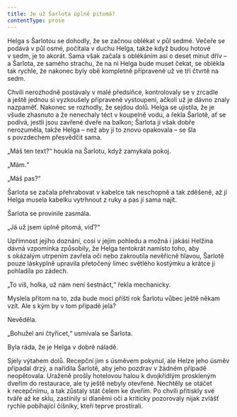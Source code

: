 ```yaml
---
title: Je už Šarlota úplně pitomá?
contentType: prose
---
```


Helga s Šarlotou se dohodly, že se začnou oblékat v půl sedmé. Večeře se podává v půl osmé, počítala v duchu Helga, takže když budou hotové v sedm, je to akorát. Sama však začala s oblékáním asi o deset minut dřív – a Šarlota, ze samého strachu, že na ni Helga bude muset čekat, se oblékla tak rychle, že nakonec byly obě kompletně připravené už ve tři čtvrtě na sedm.

  

Chvíli nerozhodně postávaly v malé předsíňce, kontrolovaly se v zrcadle a ještě jednou si vyzkoušely připravené vystoupení, ačkoli už je dávno znaly nazpaměť. Nakonec se rozhodly, že sejdou dolů. Helga se ujistila, že je všude zhasnuto a že nenechaly téct v koupelně vodu, a řekla Šarlotě, ať se podívá, jestli jsou zavřené dveře na balkon; Šarlota jí však dobře nerozuměla, takže Helga – než aby jí to znovu opakovala – se šla s povzdechem přesvědčit sama.

„Máš ten text?“ houkla na Šarlotu, když zamykala pokoj.

„Mám.“

„Máš pas?“

Šarlota se začala přehrabovat v kabelce tak neschopně a tak zděšeně, až jí Helga musela kabelku vytrhnout z ruky a pas jí sama najít.

Šarlota se provinile zasmála.

„Já už jsem úplně pitomá, viď?“

Upřímnost jejího doznání, cosi v jejím pohledu a možná i jakási Helžina dávná vzpomínka způsobily, že Helga tentokrát namísto toho, aby s okázalým utrpením zavřela oči nebo zakroutila nevěřícně hlavou, Šarlotě pouze láskyplně upravila přetočený límec světlého kostýmku a krátce ji pohladila po zádech.

„To víš, holka, už nám není šestnáct,“ řekla mechanicky.

Myslela přitom na to, zda bude moci příští rok Šarlotu vůbec ještě někam vzít. Ale s kým by v tom případě jela?

Nevěděla.

„Bohužel ani čtyřicet,“ usmívala se Šarlota.

Byla ráda, že je Helga v dobré náladě.

Sjely výtahem dolů. Recepční jim s úsměvem pokynul, ale Helze jeho úsměv připadal drzý, a nařídila Šarlotě, aby jeho pozdrav v žádném případě neopětovala. Uraženě prošly hotelovou halou k dvojkřídlým proskleným dveřím do restaurace, ale ty ještě nebyly otevřené. Nechtěly se otáčet k recepčnímu, a tak zůstaly stát čelem ke dveřím. Po chvíli přitiskly své tváře až ke sklu, zastínily si dlaněmi oči a kriticky pozorovaly nijak zvlášť rychle pobíhající číšníky, kteří teprve prostírali.
